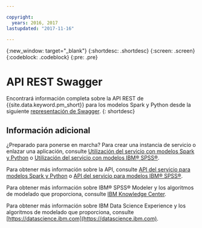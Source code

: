 ```yaml
---

copyright:
  years: 2016, 2017
lastupdated: "2017-11-16"

---
```


{:new_window: target="_blank"}
{:shortdesc: .shortdesc}
{:screen: .screen}
{:codeblock: .codeblock}
{:pre: .pre}

# API REST Swagger

Encontrará información completa sobre la API REST de {{site.data.keyword.pm_short}} para los modelos Spark y Python
desde la siguiente [representación de Swagger](http://watson-ml-api.mybluemix.net/).
{: shortdesc}

## Información adicional

¿Preparado para ponerse en marcha? Para crear una instancia de servicio o enlazar
una aplicación, consulte [Utilización del servicio con modelos Spark y Python](using_pm_service_dsx.html) o
[Utilización del servicio con modelos IBM® SPSS®](using_pm_service.html).

Para obtener más información sobre la API, consulte [API del servicio para modelos Spark y Python](pm_service_api_spark.html) o [API del servicio para modelos IBM® SPSS®](pm_service_api_spss.html).

Para obtener más información sobre IBM® SPSS® Modeler y los algoritmos de modelado que proporciona,
consulte [IBM Knowledge Center](https://www.ibm.com/support/knowledgecenter/SS3RA7).

Para obtener más información sobre IBM Data Science Experience y los algoritmos de modelado que proporciona, consulte [https://datascience.ibm.com](https://datascience.ibm.com).
